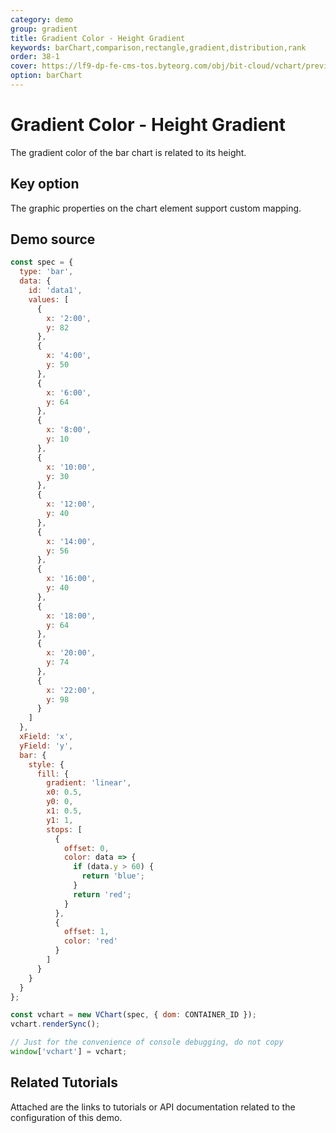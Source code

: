 ```yaml
---
category: demo
group: gradient
title: Gradient Color - Height Gradient
keywords: barChart,comparison,rectangle,gradient,distribution,rank
order: 38-1
cover: https://lf9-dp-fe-cms-tos.byteorg.com/obj/bit-cloud/vchart/preview/gradient/bar.png
option: barChart
---
```


# Gradient Color - Height Gradient

The gradient color of the bar chart is related to its height.

## Key option

The graphic properties on the chart element support custom mapping.

## Demo source

```javascript livedemo
const spec = {
  type: 'bar',
  data: {
    id: 'data1',
    values: [
      {
        x: '2:00',
        y: 82
      },
      {
        x: '4:00',
        y: 50
      },
      {
        x: '6:00',
        y: 64
      },
      {
        x: '8:00',
        y: 10
      },
      {
        x: '10:00',
        y: 30
      },
      {
        x: '12:00',
        y: 40
      },
      {
        x: '14:00',
        y: 56
      },
      {
        x: '16:00',
        y: 40
      },
      {
        x: '18:00',
        y: 64
      },
      {
        x: '20:00',
        y: 74
      },
      {
        x: '22:00',
        y: 98
      }
    ]
  },
  xField: 'x',
  yField: 'y',
  bar: {
    style: {
      fill: {
        gradient: 'linear',
        x0: 0.5,
        y0: 0,
        x1: 0.5,
        y1: 1,
        stops: [
          {
            offset: 0,
            color: data => {
              if (data.y > 60) {
                return 'blue';
              }
              return 'red';
            }
          },
          {
            offset: 1,
            color: 'red'
          }
        ]
      }
    }
  }
};

const vchart = new VChart(spec, { dom: CONTAINER_ID });
vchart.renderSync();

// Just for the convenience of console debugging, do not copy
window['vchart'] = vchart;
```

## Related Tutorials

Attached are the links to tutorials or API documentation related to the configuration of this demo.

